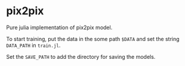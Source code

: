 # pix2pix 

Pure julia implementation of pix2pix model.

To start training, put the data in the some path `$DATA` and set the string `DATA_PATH` in `train.jl`.

Set the `SAVE_PATH` to add the directory for saving the models.